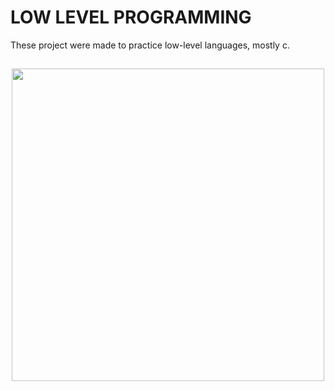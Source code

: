 <h1>LOW LEVEL PROGRAMMING</h1>

These project were made to practice low-level languages, mostly c.

<h2 align="center"><img src="https://www.tuannguyen.tech/wp-content/uploads/2019/08/illustration-of-binary-code.jpeg" width="500"/></h2> 
